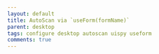 ```yaml
---
layout: default
title: AutoScan via `useForm(formName)`
parent: desktop
tags: configure desktop autoscan uispy useform
comments: true
---
```


